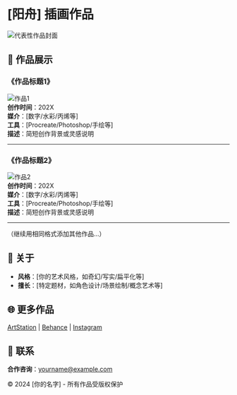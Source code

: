 # [阳舟] 插画作品

![代表性作品封面](图片URL)

## 🌟 作品展示

### 《作品标题1》
![作品1](作品1_URL)  
**创作时间**：202X  
**媒介**：[数字/水彩/丙烯等]  
**工具**：[Procreate/Photoshop/手绘等]  
**描述**：简短创作背景或灵感说明  

---

### 《作品标题2》
![作品2](作品2_URL)  
**创作时间**：202X  
**媒介**：[数字/水彩/丙烯等]  
**工具**：[Procreate/Photoshop/手绘等]  
**描述**：简短创作背景或灵感说明  

---

（继续用相同格式添加其他作品...）

## 📌 关于
- **风格**：[你的艺术风格，如奇幻/写实/扁平化等]
- **擅长**：[特定题材，如角色设计/场景绘制/概念艺术等]

## 🌐 更多作品
[ArtStation](https://) | [Behance](https://) | [Instagram](@你的账号)

## 📩 联系
**合作咨询**：yourname@example.com

© 2024 [你的名字] - 所有作品受版权保护
